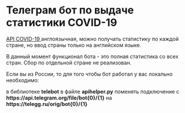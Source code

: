 <h1>Телеграм бот по выдаче статистики COVID-19</h1>

<p><a href="https://rapidapi.com/KishCom/api/covid-19-coronavirus-statistics/endpoints">
    API COVID-19
</a> англоязычная, можно получать статистику по каждой стране, но ввод страны только на английском языке.</p>

<p>В данный момент функционал бота - это полная статистика со всех стран. Сбор по отдельной стране не реализован.</p>
<p>Если вы из России, то для того чтобы бот работал у вас локально необходимо:</p>
<p>в библиотеке <b>telebot</b> в файле <b>apihelper.py</b> поменять подключение
с <b>https://api.telegram.org/file/bot{0}/{1}</b>
на <b>https://telegg.ru/orig/bot{0}/{1}</b></p>